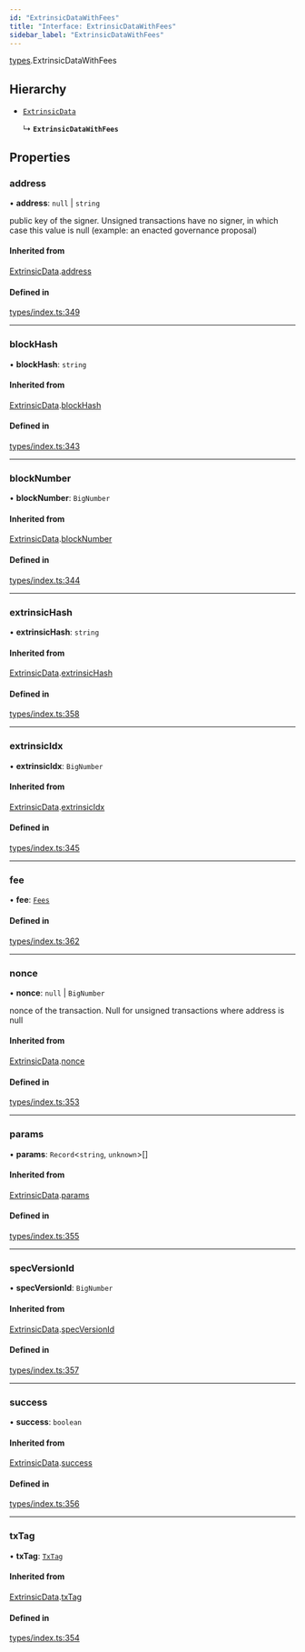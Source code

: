 ```yaml
---
id: "ExtrinsicDataWithFees"
title: "Interface: ExtrinsicDataWithFees"
sidebar_label: "ExtrinsicDataWithFees"
---
```


[types](../../../modules/Types/Types.md).ExtrinsicDataWithFees

## Hierarchy

- [`ExtrinsicData`](../ExtrinsicData/ExtrinsicData.md)

  ↳ **`ExtrinsicDataWithFees`**

## Properties

### address

• **address**: ``null`` \| `string`

public key of the signer. Unsigned transactions have no signer, in which case this value is null (example: an enacted governance proposal)

#### Inherited from

[ExtrinsicData](../ExtrinsicData/ExtrinsicData.md).[address](../ExtrinsicData/ExtrinsicData.md#address)

#### Defined in

[types/index.ts:349](https://github.com/PolymeshAssociation/polymesh-sdk/blob/2d3ac2aea/src/types/index.ts#L349)

___

### blockHash

• **blockHash**: `string`

#### Inherited from

[ExtrinsicData](../ExtrinsicData/ExtrinsicData.md).[blockHash](../ExtrinsicData/ExtrinsicData.md#blockhash)

#### Defined in

[types/index.ts:343](https://github.com/PolymeshAssociation/polymesh-sdk/blob/2d3ac2aea/src/types/index.ts#L343)

___

### blockNumber

• **blockNumber**: `BigNumber`

#### Inherited from

[ExtrinsicData](../ExtrinsicData/ExtrinsicData.md).[blockNumber](../ExtrinsicData/ExtrinsicData.md#blocknumber)

#### Defined in

[types/index.ts:344](https://github.com/PolymeshAssociation/polymesh-sdk/blob/2d3ac2aea/src/types/index.ts#L344)

___

### extrinsicHash

• **extrinsicHash**: `string`

#### Inherited from

[ExtrinsicData](../ExtrinsicData/ExtrinsicData.md).[extrinsicHash](../ExtrinsicData/ExtrinsicData.md#extrinsichash)

#### Defined in

[types/index.ts:358](https://github.com/PolymeshAssociation/polymesh-sdk/blob/2d3ac2aea/src/types/index.ts#L358)

___

### extrinsicIdx

• **extrinsicIdx**: `BigNumber`

#### Inherited from

[ExtrinsicData](../ExtrinsicData/ExtrinsicData.md).[extrinsicIdx](../ExtrinsicData/ExtrinsicData.md#extrinsicidx)

#### Defined in

[types/index.ts:345](https://github.com/PolymeshAssociation/polymesh-sdk/blob/2d3ac2aea/src/types/index.ts#L345)

___

### fee

• **fee**: [`Fees`](../Fees/Fees.md)

#### Defined in

[types/index.ts:362](https://github.com/PolymeshAssociation/polymesh-sdk/blob/2d3ac2aea/src/types/index.ts#L362)

___

### nonce

• **nonce**: ``null`` \| `BigNumber`

nonce of the transaction. Null for unsigned transactions where address is null

#### Inherited from

[ExtrinsicData](../ExtrinsicData/ExtrinsicData.md).[nonce](../ExtrinsicData/ExtrinsicData.md#nonce)

#### Defined in

[types/index.ts:353](https://github.com/PolymeshAssociation/polymesh-sdk/blob/2d3ac2aea/src/types/index.ts#L353)

___

### params

• **params**: `Record`\<`string`, `unknown`\>[]

#### Inherited from

[ExtrinsicData](../ExtrinsicData/ExtrinsicData.md).[params](../ExtrinsicData/ExtrinsicData.md#params)

#### Defined in

[types/index.ts:355](https://github.com/PolymeshAssociation/polymesh-sdk/blob/2d3ac2aea/src/types/index.ts#L355)

___

### specVersionId

• **specVersionId**: `BigNumber`

#### Inherited from

[ExtrinsicData](../ExtrinsicData/ExtrinsicData.md).[specVersionId](../ExtrinsicData/ExtrinsicData.md#specversionid)

#### Defined in

[types/index.ts:357](https://github.com/PolymeshAssociation/polymesh-sdk/blob/2d3ac2aea/src/types/index.ts#L357)

___

### success

• **success**: `boolean`

#### Inherited from

[ExtrinsicData](../ExtrinsicData/ExtrinsicData.md).[success](../ExtrinsicData/ExtrinsicData.md#success)

#### Defined in

[types/index.ts:356](https://github.com/PolymeshAssociation/polymesh-sdk/blob/2d3ac2aea/src/types/index.ts#L356)

___

### txTag

• **txTag**: [`TxTag`](../../../modules/Generated/Types/Types.md#txtag)

#### Inherited from

[ExtrinsicData](../ExtrinsicData/ExtrinsicData.md).[txTag](../ExtrinsicData/ExtrinsicData.md#txtag)

#### Defined in

[types/index.ts:354](https://github.com/PolymeshAssociation/polymesh-sdk/blob/2d3ac2aea/src/types/index.ts#L354)

